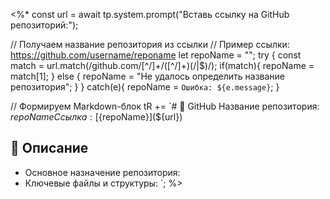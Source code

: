 <%*
const url = await tp.system.prompt("Вставь ссылку на GitHub репозиторий:");

// Получаем название репозитория из ссылки
// Пример ссылки: https://github.com/username/reponame
let repoName = "";
try {
    const match = url.match(/github\.com\/[^\/]+\/([^\/]+)(\/|$)/);
    if(match){
        repoName = match[1];
    } else {
        repoName = "Не удалось определить название репозитория";
    }
} catch(e){
    repoName = `Ошибка: ${e.message}`;
}

// Формируем Markdown-блок
tR += `# 🐙 GitHub
Название репозитория: ${repoName}
Ссылка: [${repoName}](${url})

## 📝 Описание
- Основное назначение репозитория:
- Ключевые файлы и структуры:
`;
%>
